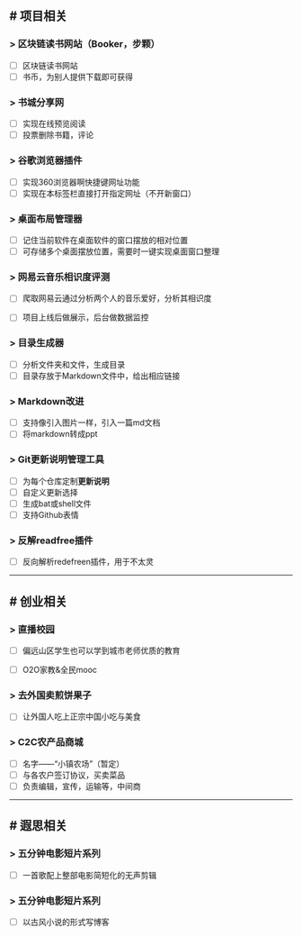 ## # 项目相关

### > 区块链读书网站（Booker，步颗）

- [ ] 区块链读书网站
- [ ] 书币，为别人提供下载即可获得  

### > 书城分享网

- [ ] 实现在线预览阅读
- [ ] 投票删除书籍，评论

### > 谷歌浏览器插件

- [ ] 实现360浏览器啊快捷键网址功能
- [ ] 实现在本标签栏直接打开指定网址（不开新窗口）

### > 桌面布局管理器

- [ ] 记住当前软件在桌面软件的窗口摆放的相对位置
- [ ] 可存储多个桌面摆放位置，需要时一键实现桌面窗口整理

### > 网易云音乐相识度评测

- [ ] 爬取网易云通过分析两个人的音乐爱好，分析其相识度

- [ ] 项目上线后做展示，后台做数据监控

### > 目录生成器

- [ ] 分析文件夹和文件，生成目录
- [ ] 目录存放于Markdown文件中，给出相应链接

### > Markdown改进

- [ ] 支持像引入图片一样，引入一篇md文档
- [ ] 将markdown转成ppt 

### > Git更新说明管理工具

- [ ] 为每个仓库定制**更新说明**
- [ ] 自定义更新选择
- [ ] 生成bat或shell文件
- [ ] 支持Github表情

### > 反解readfree插件

- [ ] 反向解析redefreen插件，用于不太灵 

---

## # 创业相关

### > 直播校园

- [ ] 偏远山区学生也可以学到城市老师优质的教育

- [ ] O2O家教&全民mooc

### > 去外国卖煎饼果子

- [ ] 让外国人吃上正宗中国小吃与美食

### > C2C农产品商城

- [ ] 名字——“小镇农场”（暂定）
- [ ] 与各农户签订协议，买卖菜品
- [ ] 负责编辑，宣传，运输等，中间商

---

## # 遐思相关

### > 五分钟电影短片系列

- [ ] 一首歌配上整部电影简短化的无声剪辑

### > 五分钟电影短片系列

- [ ] 以古风小说的形式写博客

 